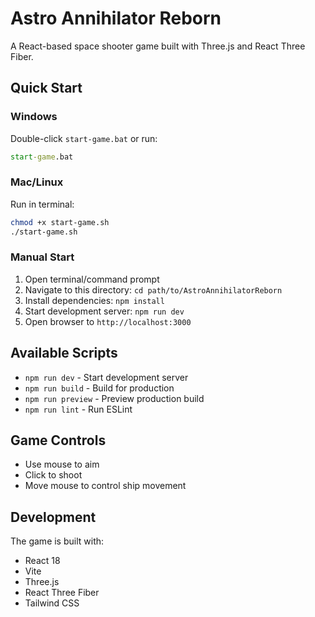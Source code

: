 # Astro Annihilator Reborn

A React-based space shooter game built with Three.js and React Three Fiber.

## Quick Start

### Windows
Double-click `start-game.bat` or run:
```cmd
start-game.bat
```

### Mac/Linux
Run in terminal:
```bash
chmod +x start-game.sh
./start-game.sh
```

### Manual Start
1. Open terminal/command prompt
2. Navigate to this directory: `cd path/to/AstroAnnihilatorReborn`
3. Install dependencies: `npm install`
4. Start development server: `npm run dev`
5. Open browser to `http://localhost:3000`

## Available Scripts

- `npm run dev` - Start development server
- `npm run build` - Build for production
- `npm run preview` - Preview production build
- `npm run lint` - Run ESLint

## Game Controls

- Use mouse to aim
- Click to shoot
- Move mouse to control ship movement

## Development

The game is built with:
- React 18
- Vite
- Three.js
- React Three Fiber
- Tailwind CSS 